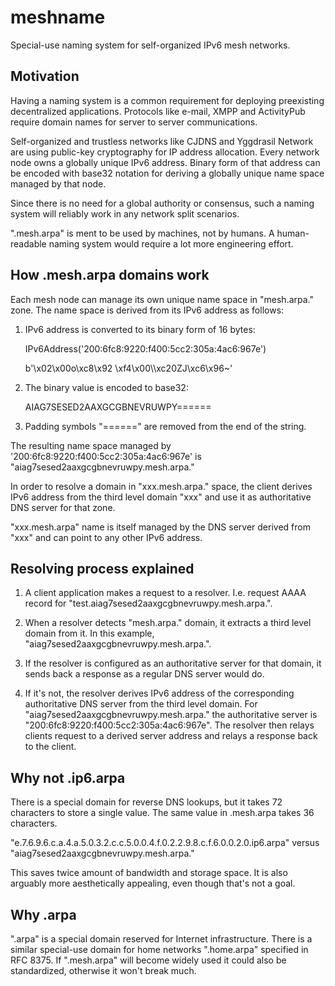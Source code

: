# meshname

Special-use naming system for self-organized IPv6 mesh networks. 

## Motivation

Having a naming system is a common requirement for deploying preexisting 
decentralized applications. Protocols like e-mail, XMPP and ActivityPub require 
domain names for server to server communications.

Self-organized and trustless networks like CJDNS and Yggdrasil Network are 
using public-key cryptography for IP address allocation. Every network node owns 
a globally unique IPv6 address. Binary form of that address can be encoded with 
base32 notation for deriving a globally unique name space managed by that node.

Since there is no need for a global authority or consensus, such a naming system 
will reliably work in any network split scenarios.

".mesh.arpa" is ment to be used by machines, not by humans. A human-readable 
naming system would require a lot more engineering effort. 

## How .mesh.arpa domains work

Each mesh node can manage its own unique name space in "mesh.arpa." zone. 
The name space is derived from its IPv6 address as follows:

1) IPv6 address is converted to its binary form of 16 bytes:

    IPv6Address('200:6fc8:9220:f400:5cc2:305a:4ac6:967e')

    b'\x02\x00o\xc8\x92 \xf4\x00\\\xc20ZJ\xc6\x96~'

2) The binary value is encoded to base32:

    AIAG7SESED2AAXGCGBNEVRUWPY======

3) Padding symbols "======" are removed from the end of the string.

The resulting name space managed by '200:6fc8:9220:f400:5cc2:305a:4ac6:967e'
is "aiag7sesed2aaxgcgbnevruwpy.mesh.arpa."

In order to resolve a domain in "xxx.mesh.arpa." space, the client derives IPv6 
address from the third level domain "xxx" and use it as authoritative DNS server
for that zone.

"xxx.mesh.arpa" name is itself managed by the DNS server derived from "xxx" and 
can point to any other IPv6 address.

## Resolving process explained

1) A client application makes a request to a resolver.
I.e. request AAAA record for "test.aiag7sesed2aaxgcgbnevruwpy.mesh.arpa.".

2) When a resolver detects "mesh.arpa." domain, it extracts a third level 
domain from it. In this example, "aiag7sesed2aaxgcgbnevruwpy.mesh.arpa.".

3) If the resolver is configured as an authoritative server for that 
domain, it sends back a response as a regular DNS server would do.

4) If it's not, the resolver derives IPv6 address of the corresponding 
authoritative DNS server from the third level domain.
For "aiag7sesed2aaxgcgbnevruwpy.mesh.arpa." the authoritative server is 
"200:6fc8:9220:f400:5cc2:305a:4ac6:967e".
The resolver then relays clients request to a derived server address and 
relays a response back to the client.

## Why not .ip6.arpa

There is a special domain for reverse DNS lookups, but it takes 72 characters to
store a single value. The same value in .mesh.arpa takes 36 characters.

"e.7.6.9.6.c.a.4.a.5.0.3.2.c.c.5.0.0.4.f.0.2.2.9.8.c.f.6.0.0.2.0.ip6.arpa" 
versus "aiag7sesed2aaxgcgbnevruwpy.mesh.arpa."

This saves twice amount of bandwidth and storage space. It is also arguably more 
aesthetically appealing, even though that's not a goal.

## Why .arpa

".arpa" is a special domain reserved for Internet infrastructure. There is a 
similar special-use domain for home networks ".home.arpa" specified in RFC 8375. 
If ".mesh.arpa" will become widely used it could also be standardized, otherwise 
it won't break much.
